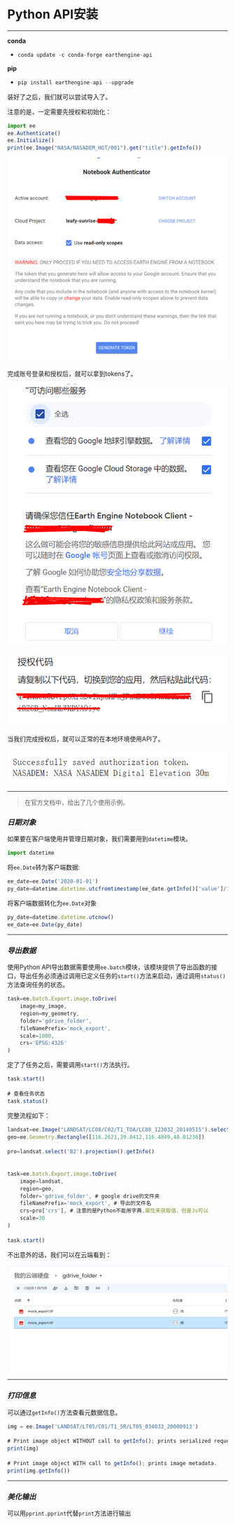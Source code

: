 # Python API安装

---

**conda**

+ ```python
  conda update -c conda-forge earthengine-api
  ```

**pip**

+ ```python
  pip install earthengine-api --upgrade
  ```

装好了之后，我们就可以尝试导入了。

注意的是，一定需要先授权和初始化：

```js
import ee
ee.Authenticate()
ee.Initialize()
print(ee.Image("NASA/NASADEM_HGT/001").get("title").getInfo())
```



![](Python_Install/image-20230814150750786.png)

完成账号登录和授权后，就可以拿到tokens了。

![](Python_Install/image-20230814150923883.png)

![](Python_Install/image-20230814150950236.png)

当我们完成授权后，就可以正常的在本地环境使用API了。

![](Python_Install/image-20230814151037606.png)



---

> 在官方文档中，给出了几个使用示例。

### *日期对象*

如果要在客户端使用并管理日期对象，我们需要用到`datetime`模块。

```js
import datetime
```

将`ee.Date`转为客户端数据:

```js
ee_date=ee.Date('2020-01-01')
py_date=datetime.datetime.utcfromtimestamp(ee_date.getInfo()['value']/1000.0)
```

将客户端数据转化为`ee.Date`对象

```js
py_date=datetime.datetime.utcnow()
ee_date=ee.Date(py_date)
```

---

### *导出数据*

使用Python API导出数据需要使用`ee.batch`模块，该模块提供了导出函数的接口，导出任务必须通过调用已定义任务的`start()`方法来启动，通过调用`status()`方法查询任务的状态。

```js
task=ee.batch.Export.image.toDrive(
    image=my_image,
    region=my_geometry,
    folder='gdrive_folder',
    fileNamePrefix='mock_export',
    scale=1000,
    crs='EPSG:4326'
)
```

定了了任务之后，需要调用`start()`方法执行。

```js
task.start()

# 查看任务状态
task.status()
```
完整流程如下：
```js
landsat=ee.Image("LANDSAT/LC08/C02/T1_TOA/LC08_123032_20140515").select(['B4','B3','B2'])
geo=ee.Geometry.Rectangle([116.2621,39.8412,116.4849,40.01236])

pro=landsat.select('B2').projection().getInfo()


task=ee.batch.Export.image.toDrive(
    image=landsat,
    region=geo,
    folder='gdrive_folder', # google drive的文件夹
    fileNamePrefix='mock_export', # 导出的文件名
    crs=pro['crs'], # 注意的是Python不能用字典.属性来获取值，但是Js可以
    scale=30
)

task.start()
```
不出意外的话，我们可以在云端看到：

![](Python_Install/image-20230814171144068.png)



---

### *打印信息*

可以通过`getInfo()`方法查看元数据信息。

```js
img = ee.Image('LANDSAT/LT05/C01/T1_SR/LT05_034033_20000913')

# Print image object WITHOUT call to getInfo(); prints serialized request instructions.
print(img)

# Print image object WITH call to getInfo(); prints image metadata.
print(img.getInfo())
```

---

### *美化输出*

可以用`pprint.pprint`代替`print`方法进行输出